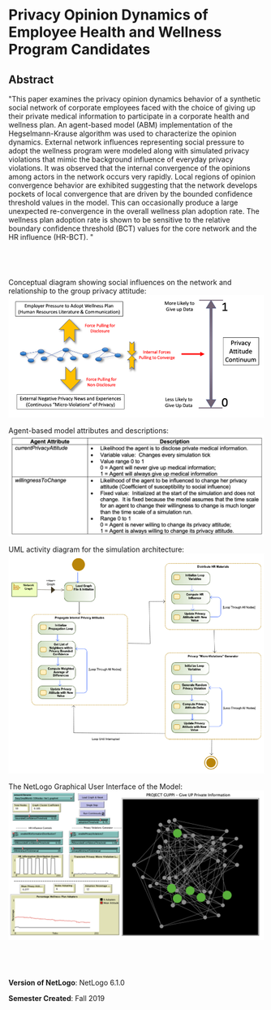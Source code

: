# Privacy Opinion Dynamics of Employee Health and Wellness Program Candidates

## Abstract
"This paper examines the privacy opinion dynamics behavior of a synthetic social network of corporate employees faced with the choice of giving up their private medical information to participate in a corporate health and wellness plan.  An agent-based model (ABM) implementation of the Hegselmann-Krause algorithm was used to characterize the opinion dynamics.  External network influences representing social pressure to adopt the wellness program were modeled along with simulated privacy violations that mimic the background influence of everyday privacy violations.  It was observed that the internal convergence of the opinions among actors in the network occurs very rapidly.  Local regions of opinion convergence behavior are exhibited suggesting that the network develops pockets of local convergence that are driven by the bounded confidence threshold values in the model.  This can occasionally produce a large unexpected re-convergence in the overall wellness plan adoption rate.  The wellness plan adoption rate is shown to be sensitive to the relative boundary confidence threshold (BCT) values for the core network and the HR influence (HR-BCT).  "

## &nbsp;
Conceptual diagram showing social influences on the network and relationship to the group privacy attitude:
![Conceptual Diagram](ConceptualDiagram.png)

Agent-based model attributes and descriptions:
![Model attributes](ModelAttributes.png)

UML activity diagram for the simulation architecture:
![UML](UML.png)

The NetLogo Graphical User Interface of the Model: 
![The NetLogo Graphical User Interface](GUI.png)

## &nbsp;

**Version of NetLogo**: NetLogo 6.1.0

**Semester Created**: Fall 2019

